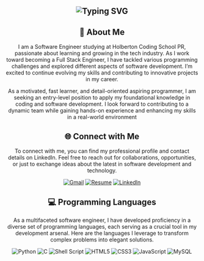 <div align="center">
<h2><img src="https://readme-typing-svg.herokuapp.com?font=Jetbrains+mono&size=40&duration=3000&color=33FF33&center=true&vCenter=true&width=435&lines=Hey,+I+am+Carlos!;Welcome...;to+the+Github!;" alt="Typing SVG"/></h2>
</div>

<div align="center">
    <h2> 🚀 About Me</h2>
    <p>I am a Software Engineer studying at Holberton Coding School PR, passionate about learning and growing in the tech industry. As I work toward becoming a Full Stack Engineer, I have tackled various programming challenges and explored different aspects of software development. I’m excited to continue evolving my skills and contributing to innovative projects in my career.

As a motivated, fast learner, and detail-oriented aspiring programmer, I am seeking an entry-level position to apply my foundational knowledge in coding and software development. I look forward to contributing to a dynamic team while gaining hands-on experience and enhancing my skills in a real-world environment</p>
</div>

<div align="center">
<h2 align="center" class="section-heading">🌐 Connect with Me</h2>
<p> To connect with me, you can find my professional profile and contact details on LinkedIn. Feel free to reach out for collaborations, opportunities, or just to exchange ideas about the latest in software development and technology. </p>

[![Gmail](https://img.shields.io/badge/Gmail-D14836?style=for-the-badge&logo=gmail&logoColor=white)](mailto:cj.sotorivera@gmail.com)
[![Resume](https://img.shields.io/badge/RESUME-important?style=for-the-badge)](https://1drv.ms/b/s!AlgHjPM374Wga591HkCFJg3qu9w?e=gHq94M)
[![LinkedIn](https://img.shields.io/badge/linkedin-%230077B5.svg?style=for-the-badge&logo=linkedin&logoColor=white)](https://www.linkedin.com/in/carlos-soto-rivera-personalprofileprofilee138483330)
</div>
    

</div>

<div align="center">
<h2 align="center" class="section-heading">💻 Programming Languages</h2>
<p> As a multifaceted software engineer, I have developed proficiency in a diverse set of programming languages, each serving as a crucial tool in my development arsenal. Here are the languages I leverage to transform complex problems into elegant solutions.</p>

![Python](https://img.shields.io/badge/python-3670A0?style=for-the-badge&logo=python&logoColor=ffdd54)
![C](https://img.shields.io/badge/c-%2300599C.svg?style=for-the-badge&logo=c&logoColor=white)
![Shell Script](https://img.shields.io/badge/shell_script-%23121011.svg?style=for-the-badge&logo=gnu-bash&logoColor=white)
![HTML5](https://img.shields.io/badge/html5-%23E34F26.svg?style=for-the-badge&logo=html5&logoColor=white)
![CSS3](https://img.shields.io/badge/css3-%231572B6.svg?style=for-the-badge&logo=css3&logoColor=white)
![JavaScript](https://img.shields.io/badge/javascript-%23323330.svg?style=for-the-badge&logo=javascript&logoColor=%23F7DF1E)
![MySQL](https://img.shields.io/badge/mysql-%2300f.svg?style=for-the-badge&logo=mysql&logoColor=white)
</div>

</div>
